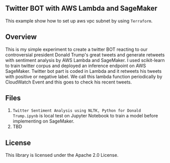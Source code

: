 ## Twitter BOT with AWS Lambda and SageMaker

This example show how to set up aws vpc subnet by using `Terraform`. 

## Overview

This is my simple experiment to create a twitter BOT reacting to our controversial president Donald Trump's great tweets and generate retweets with sentiment analysis by AWS Lambda and SageMaker. I used scikit-learn to train twitter corpus and deployed an inference endpoint on AWS SageMaker. Twitter bot part is coded in Lambda and it retweets his tweets with positive or negative label. We call this lambda function periodically by CloudWatch Event and this goes to check his recent tweets.

## Files

1. `Twitter Sentiment Analysis using NLTK, Python for Donald Trump.ipynb` is local test on Jupyter Notebook to train a model before implementing on SageMaker.
2. TBD

## License

This library is licensed under the Apache 2.0 License.
